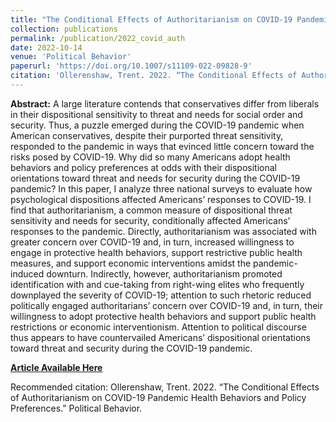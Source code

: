 ```yaml
---
title: "The Conditional Effects of Authoritarianism on COVID-19 Pandemic Health Behaviors and Policy Preferences"
collection: publications
permalink: /publication/2022_covid_auth
date: 2022-10-14
venue: 'Political Behavior'
paperurl: 'https://doi.org/10.1007/s11109-022-09828-9'
citation: 'Ollerenshaw, Trent. 2022. “The Conditional Effects of Authoritarianism on COVID-19 Pandemic Health Behaviors and Policy Preferences.” Political Behavior'
---
```

**Abstract:** A large literature contends that conservatives differ from liberals in their dispositional sensitivity to threat and needs for social order and security. Thus, a puzzle emerged during the COVID-19 pandemic when American conservatives, despite their purported threat sensitivity, responded to the pandemic in ways that evinced little concern toward the risks posed by COVID-19. Why did so many Americans adopt health behaviors and policy preferences at odds with their dispositional orientations toward threat and needs for security during the COVID-19 pandemic? In this paper, I analyze three national surveys to evaluate how psychological dispositions affected Americans’ responses to COVID-19. I find that authoritarianism, a common measure of dispositional threat sensitivity and needs for security, conditionally affected Americans’ responses to the pandemic. Directly, authoritarianism was associated with greater concern over COVID-19 and, in turn, increased willingness to engage in protective health behaviors, support restrictive public health measures, and support economic interventions amidst the pandemic-induced downturn. Indirectly, however, authoritarianism promoted identification with and cue-taking from right-wing elites who frequently downplayed the severity of COVID-19; attention to such rhetoric reduced politically engaged authoritarians’ concern over COVID-19 and, in turn, their willingness to adopt protective health behaviors and support public health restrictions or economic interventionism. Attention to political discourse thus appears to have countervailed Americans’ dispositional orientations toward threat and security during the COVID-19 pandemic.

[**Article Available Here**](http://dx.doi.org/10.1007/s11109-022-09828-9)

Recommended citation: Ollerenshaw, Trent. 2022. “The Conditional Effects of Authoritarianism on COVID-19 Pandemic Health Behaviors and Policy Preferences.” Political Behavior.

